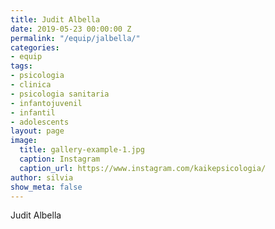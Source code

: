 ```yaml
---
title: Judit Albella
date: 2019-05-23 00:00:00 Z
permalink: "/equip/jalbella/"
categories:
- equip
tags:
- psicologia
- clinica
- psicologia sanitaria
- infantojuvenil
- infantil
- adolescents
layout: page
image:
  title: gallery-example-1.jpg
  caption: Instagram
  caption_url: https://www.instagram.com/kaikepsicologia/
author: silvia
show_meta: false
---
```


Judit Albella
